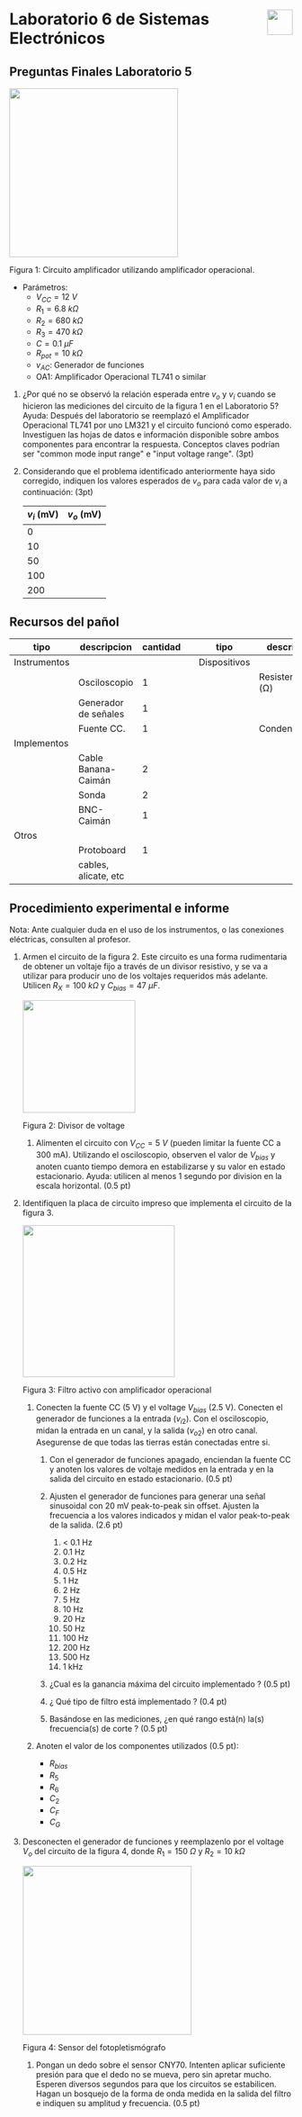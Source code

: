# <img src="https://julianodb.github.io/SISTEMAS_ELECTRONICOS_PARA_INGENIERIA_BIOMEDICA/img/logo_fing.png?raw=true" align="right" height="45"> Laboratorio 6 de Sistemas Electrónicos

## Preguntas Finales Laboratorio 5

<img src="https://julianodb.github.io/electronic_circuits_diagrams/amplifier_non_inverting_potentiometer.png" width="300">

Figura 1: Circuito amplificador utilizando amplificador operacional. 
- Parámetros:
    - $V_{CC} = 12\ V$
    - $R_1 = 6.8\ k\Omega$
    - $R_2 = 680\ k\Omega$
    - $R_3 = 470\ k\Omega$
    - $C = 0.1\ \mu F$
    - $R_{pot} = 10\ k\Omega$
    - $v_{AC}$: Generador de funciones
    - OA1: Amplificador Operacional TL741 o similar

1. ¿Por qué no se observó la relación esperada entre $v_o$ y $v_i$ cuando se hicieron las mediciones del circuito de la figura 1 en el Laboratorio 5? Ayuda: Después del laboratorio se reemplazó el Amplificador Operacional TL741 por uno LM321 y el circuito funcionó como esperado. Investiguen las hojas de datos e información disponible sobre ambos componentes para encontrar la respuesta. Conceptos claves podrían ser "common mode input range" e "input voltage range". (3pt)

3. Considerando que el problema identificado anteriormente haya sido corregido, indiquen los valores esperados de $v_o$ para cada valor de $v_i$ a continuación: (3pt)

    | $v_i$  (mV) |$v_o$ (mV) |
    | -- | -- |
    | 0 | |
    | 10 | | 
    | 50 | | 
    | 100 | | 
    | 200 | | 

## Recursos del pañol

| tipo | descripcion | cantidad | | tipo | descripcion | valor | cantidad |
| -- | -- | -- | --| -- | -- | -- | -- |
| Instrumentos |  |  | | Dispositivos |  |  |  |
|  | Osciloscopio | 1 | |  | Resistencias (Ω) |  |  |
|  | Generador de señales | 1 | |  |  | 100 k  | 2 |
|  | Fuente CC. | 1 | |  | Condensadores |  |  |
| Implementos |  |  | |  |  | $47 \mu F$ | 1 |
|  | Cable Banana-Caimán | 2 | |  |  |  |  |
|  | Sonda | 2 | |  |  |  |  |
|  | BNC-Caimán | 1 | |  |  |  |  |
| Otros |  |  | |  | |  |  |
| | Protoboard | 1 | |  | | | |
| | cables, alicate, etc | | |  | | |  |

## Procedimiento experimental e informe

Nota: Ante cualquier duda en el uso de los instrumentos, o las conexiones eléctricas, consulten al profesor.

1. Armen el circuito de la figura 2. Este circuito es una forma rudimentaria de obtener un voltaje fijo a través de un divisor resistivo, y se va a utilizar para producir uno de los voltajes requeridos más adelante. Utilicen $R_X= 100\ k\Omega$ y $C_{bias}=47\ \mu F$.

    <img src="https://julianodb.github.io/electronic_circuits_diagrams/half_voltage_divider.png" width="200">

    Figura 2: Divisor de voltage

    1. Alimenten el circuito con $V_{CC}=5\ V$ (pueden limitar la fuente CC a 300 mA). Utilizando el osciloscopio, observen el valor de $V_{bias}$ y anoten cuanto tiempo demora en estabilizarse y su valor en estado estacionario. Ayuda: utilicen al menos 1 segundo por division en la escala horizontal. (0.5 pt)

1. Identifiquen la placa de circuito impreso que implementa el circuito de la figura 3.

    <img src="https://julianodb.github.io/electronic_circuits_diagrams/opamp_bandpass.png" width="270">

    Figura 3: Filtro activo con amplificador operacional

    1. Conecten la fuente CC (5 V) y el voltage $V_{bias}$ (2.5 V). Conecten el generador de funciones a la entrada ($v_{i2}$). Con el osciloscopio, midan la entrada en un canal, y la salida ($v_{o2}$) en otro canal. Asegurense de que todas las tierras están conectadas entre si.
        1. Con el generador de funciones apagado, enciendan la fuente CC y anoten los valores de voltaje medidos en la entrada y en la salida del circuito en estado estacionario. (0.5 pt)

        2. Ajusten el generador de funciones para generar una señal sinusoidal con 20 mV peak-to-peak sin offset. Ajusten la frecuencia a los valores indicados y midan el valor peak-to-peak de la salida. (2.6 pt)

            1. < 0.1 Hz
            2. 0.1 Hz
            2. 0.2 Hz
            3. 0.5 Hz
            4. 1 Hz
            5. 2 Hz
            6. 5 Hz
            7. 10 Hz
            8. 20 Hz
            9. 50 Hz
            10. 100 Hz
            11. 200 Hz
            12. 500 Hz
            13. 1 kHz 

        3. ¿Cual es la ganancia máxima del circuito implementado ? (0.5 pt)

        4. ¿ Qué tipo de filtro está implementado ? (0.4 pt)

        5. Basándose en las mediciones, ¿en qué rango está(n) la(s) frecuencia(s) de corte ? (0.5 pt)
        
    1. Anoten el valor de los componentes utilizados (0.5 pt):
        * $R_{bias}$
        * $R_5$
        * $R_6$
        * $C_2$
        * $C_F$
        * $C_G$

3. Desconecten el generador de funciones y reemplazenlo por el voltage $V_o$ del circuito de la figura 4, donde $R_1=150\ \Omega$ y $R_2 = 10\ k\Omega$

    <img src="https://julianodb.github.io/electronic_circuits_diagrams/cny70_circuit.png" width="300">

    Figura 4: Sensor del fotopletismógrafo

    1. Pongan un dedo sobre el sensor CNY70. Intenten aplicar suficiente presión para que el dedo no se mueva, pero sin apretar mucho. Esperen diversos segundos para que los circuitos se estabilicen. Hagan un bosquejo de la forma de onda medida en la salida del filtro e indiquen su amplitud y frecuencia. (0.5 pt)